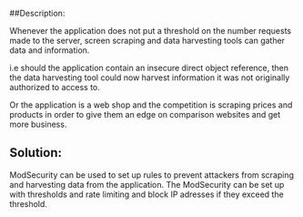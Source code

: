 ##Description:

Whenever the application does not put a threshold on the number requests made to the server,
screen scraping and data harvesting tools can gather data and information.

i.e should the application contain an insecure direct object reference, then the data harvesting
tool could now harvest information it was not originally authorized to access to.

Or the application is a web shop and the competition is scraping prices and products in order to 
give them an edge on comparison websites and get more business.

## Solution:

ModSecurity can be used to set up rules to prevent attackers from scraping and harvesting data
from the application. The ModSecurity can be set up with thresholds and rate limiting and block
IP adresses if they exceed the threshold.
